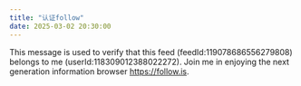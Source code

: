 ```yaml
---
title: "认证follow"
date: 2025-03-02 20:30:00
---
```


This message is used to verify that this feed (feedId:119078686556279808) belongs to me (userId:118309012388022272). Join me in enjoying the next generation information browser https://follow.is.

<!--more-->